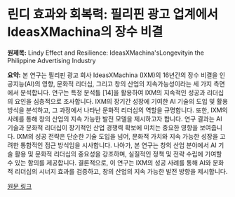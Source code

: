 # 린디 효과와 회복력: 필리핀 광고 업계에서 IdeasXMachina의 장수 비결

**원제목:** Lindy Effect and Resilience: IdeasXMachina'sLongevityin the Philippine Advertising Industry

**요약:** 본 연구는 필리핀 광고 회사 IdeasXMachina (IXM)의 16년간의 장수 비결을 인공지능(AI)의 영향, 문화적 리더십, 그리고 창의 산업의 지속가능성이라는 세 가지 측면에서 분석합니다.  연구는 특정 분석틀 [14]을 활용하여 IXM의 지속적인 성공과 리더십의 요인을 심층적으로 조사합니다.  IXM의 장기간 성장에 기여한 AI 기술의 도입 및 활용 방식을 분석하고,  그 과정에서 나타난 문화적 리더십의 역할을 규명합니다.  또한,  IXM의 사례를 통해 창의 산업의 지속 가능한 발전 모델을 제시하고자 합니다.  연구 결과는  AI 기술과 문화적 리더십이  장기적인 산업 경쟁력 확보에 미치는 중요한 영향을 보여줍니다.  IXM의 성공 전략은  단순한 기술 도입을 넘어,  문화적 가치와 지속 가능한 성장을 고려한 통합적인 접근 방식임을 시사합니다.  나아가, 본 연구는 창의 산업 분야에서  AI 기술 활용 및 문화적 리더십의 중요성을 강조하며,  실질적인 정책 및 전략 수립에 기여할 수 있는 함의를 제공합니다.  결론적으로, 이 연구는 IXM의 성공 사례를 통해 AI와 문화적 리더십의 시너지 효과를 검증하고, 창의 산업의 지속 가능한 발전 방향을 제시합니다.

[원문 링크](https://www.researchgate.net/profile/Paul-Pajo/publication/393901703_Lindy_Effect_and_Resilience_IdeasXMachina's_Longevity_in_the_Philippine_Advertising_Industry/links/687fa9cb7d202419e84df81c/Lindy-Effect-and-Resilience-IdeasXMachinas-Longevity-in-the-Philippine-Advertising-Industry.pdf)
